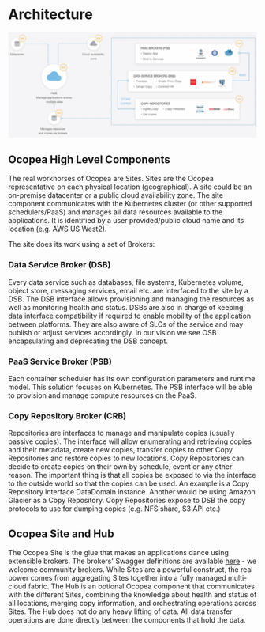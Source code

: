 # Architecture

![ocopea components](img/ocopea-components.png)

## Ocopea High Level Components
The real workhorses of Ocopea are Sites. Sites are the Ocopea representative on each physical location
(geographical). A site could be an on-premise datacenter or a public cloud availability zone.
The site component communicates with the Kubernetes cluster (or other supported schedulers/PaaS) and
manages all data resources available to the applications. It is identified by a user provided/public
cloud name and its location (e.g. AWS US West2).

The site does its work using a set of Brokers:

### Data Service Broker (DSB)
Every data service such as databases, file systems, Kubernetes volume, object store, messaging services,
email etc. are interfaced to the site by a DSB. The DSB interface allows provisioning and managing the
resources as well as monitoring health and status. DSBs are also in charge of keeping data interface
compatibility if required to enable mobility of the application between platforms. They are also aware
of SLOs of the service and may publish or adjust services accordingly.
In our vision we see OSB encapsulating and deprecating the DSB concept.

### PaaS Service Broker (PSB)
Each container scheduler has its own configuration parameters and runtime model. This solution focuses
on Kubernetes. The PSB interface will be able to provision and manage compute resources on the PaaS.

### Copy Repository Broker (CRB)
Repositories are interfaces to manage and manipulate copies (usually passive copies). The interface will
allow enumerating and retrieving copies and their metadata, create new copies, transfer copies to other
Copy Repositories and restore copies to new locations. Copy Repositories can decide to create copies on
their own by schedule, event or any other reason. The important thing is that all copies be exposed to
via the interface to the outside world so that the copies can be used. An example is a Copy Repository
interface DataDomain instance. Another would be using Amazon Glacier as a Copy Repository. Copy
Repositories expose to DSB the copy protocols to use for dumping copies (e.g. NFS share, S3 API etc.)

## Ocopea Site and Hub
The Ocopea Site is the glue that makes an applications dance using extensible brokers. The brokers'
Swagger definitions are available [here](https://github.com/ocopea/orcs) -
we welcome community brokers.
While Sites are a powerful construct, the real power comes from aggregating Sites together into a fully
managed multi-cloud fabric. The Hub is an optional Ocopea component that communicates with the different
Sites, combining the knowledge about health and status of all locations, merging copy information, and
orchestrating operations across Sites.
The Hub does not do any heavy lifting of data. All data transfer operations are done directly between
the components that hold the data.

